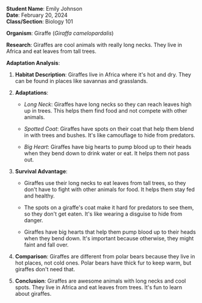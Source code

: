 **Student Name**: Emily Johnson  
**Date**: February 20, 2024  
**Class/Section**: Biology 101

**Organism**: Giraffe (_Giraffa camelopardalis_)

**Research**: Giraffes are cool animals with really long necks. They live in Africa and eat leaves from tall trees.

**Adaptation Analysis**:

1. **Habitat Description**: Giraffes live in Africa where it's hot and dry. They can be found in places like savannas and grasslands.
    
2. **Adaptations**:
    
    - _Long Neck_: Giraffes have long necks so they can reach leaves high up in trees. This helps them find food and not compete with other animals.
        
    - _Spotted Coat_: Giraffes have spots on their coat that help them blend in with trees and bushes. It's like camouflage to hide from predators.
        
    - _Big Heart_: Giraffes have big hearts to pump blood up to their heads when they bend down to drink water or eat. It helps them not pass out.
        
3. **Survival Advantage**:
    
    - Giraffes use their long necks to eat leaves from tall trees, so they don't have to fight with other animals for food. It helps them stay fed and healthy.
        
    - The spots on a giraffe's coat make it hard for predators to see them, so they don't get eaten. It's like wearing a disguise to hide from danger.
        
    - Giraffes have big hearts that help them pump blood up to their heads when they bend down. It's important because otherwise, they might faint and fall over.
        
4. **Comparison**: Giraffes are different from polar bears because they live in hot places, not cold ones. Polar bears have thick fur to keep warm, but giraffes don't need that.
    
5. **Conclusion**: Giraffes are awesome animals with long necks and cool spots. They live in Africa and eat leaves from trees. It's fun to learn about giraffes.
    

